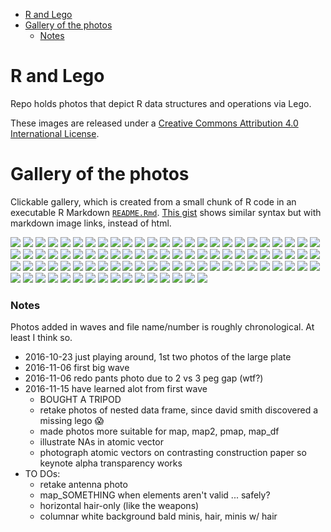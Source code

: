 
-   [R and Lego](#r-and-lego)
-   [Gallery of the photos](#gallery-of-the-photos)
    -   [Notes](#notes)

<!-- README.md is generated from README.Rmd. Please edit that file -->
R and Lego
==========

Repo holds photos that depict R data structures and operations via Lego.

These images are released under a [Creative Commons Attribution 4.0 International License](https://creativecommons.org/licenses/by/4.0/).

Gallery of the photos
=====================

Clickable gallery, which is created from a small chunk of R code in an executable R Markdown [`README.Rmd`](README.Rmd). [This gist](https://gist.github.com/jennybc/0239f65633e09df7e5f4) shows similar syntax but with markdown image links, instead of html.

<a href="lego-rstats_001.jpg"><img src="lego-rstats_001-smaller.jpg"></a> <a href="lego-rstats_002.jpg"><img src="lego-rstats_002-smaller.jpg"></a> <a href="lego-rstats_003.jpg"><img src="lego-rstats_003-smaller.jpg"></a> <a href="lego-rstats_004.jpg"><img src="lego-rstats_004-smaller.jpg"></a> <a href="lego-rstats_005.jpg"><img src="lego-rstats_005-smaller.jpg"></a> <a href="lego-rstats_006.jpg"><img src="lego-rstats_006-smaller.jpg"></a> <a href="lego-rstats_007.jpg"><img src="lego-rstats_007-smaller.jpg"></a> <a href="lego-rstats_008.jpg"><img src="lego-rstats_008-smaller.jpg"></a> <a href="lego-rstats_009.jpg"><img src="lego-rstats_009-smaller.jpg"></a> <a href="lego-rstats_010.jpg"><img src="lego-rstats_010-smaller.jpg"></a> <a href="lego-rstats_011.jpg"><img src="lego-rstats_011-smaller.jpg"></a> <a href="lego-rstats_012.jpg"><img src="lego-rstats_012-smaller.jpg"></a> <a href="lego-rstats_013.jpg"><img src="lego-rstats_013-smaller.jpg"></a> <a href="lego-rstats_014.jpg"><img src="lego-rstats_014-smaller.jpg"></a> <a href="lego-rstats_015.jpg"><img src="lego-rstats_015-smaller.jpg"></a> <a href="lego-rstats_016.jpg"><img src="lego-rstats_016-smaller.jpg"></a> <a href="lego-rstats_017.jpg"><img src="lego-rstats_017-smaller.jpg"></a> <a href="lego-rstats_018.jpg"><img src="lego-rstats_018-smaller.jpg"></a> <a href="lego-rstats_019.jpg"><img src="lego-rstats_019-smaller.jpg"></a> <a href="lego-rstats_020.jpg"><img src="lego-rstats_020-smaller.jpg"></a> <a href="lego-rstats_021.jpg"><img src="lego-rstats_021-smaller.jpg"></a> <a href="lego-rstats_022.jpg"><img src="lego-rstats_022-smaller.jpg"></a> <a href="lego-rstats_023.jpg"><img src="lego-rstats_023-smaller.jpg"></a> <a href="lego-rstats_024.jpg"><img src="lego-rstats_024-smaller.jpg"></a> <a href="lego-rstats_025.jpg"><img src="lego-rstats_025-smaller.jpg"></a> <a href="lego-rstats_026.jpg"><img src="lego-rstats_026-smaller.jpg"></a> <a href="lego-rstats_027.jpg"><img src="lego-rstats_027-smaller.jpg"></a> <a href="lego-rstats_028.jpg"><img src="lego-rstats_028-smaller.jpg"></a> <a href="lego-rstats_029.jpg"><img src="lego-rstats_029-smaller.jpg"></a> <a href="lego-rstats_030.jpg"><img src="lego-rstats_030-smaller.jpg"></a> <a href="lego-rstats_031.jpg"><img src="lego-rstats_031-smaller.jpg"></a> <a href="lego-rstats_032.jpg"><img src="lego-rstats_032-smaller.jpg"></a> <a href="lego-rstats_033.jpg"><img src="lego-rstats_033-smaller.jpg"></a> <a href="lego-rstats_034.jpg"><img src="lego-rstats_034-smaller.jpg"></a> <a href="lego-rstats_035.jpg"><img src="lego-rstats_035-smaller.jpg"></a> <a href="lego-rstats_036.jpg"><img src="lego-rstats_036-smaller.jpg"></a> <a href="lego-rstats_037.jpg"><img src="lego-rstats_037-smaller.jpg"></a> <a href="lego-rstats_038.jpg"><img src="lego-rstats_038-smaller.jpg"></a> <a href="lego-rstats_039.jpg"><img src="lego-rstats_039-smaller.jpg"></a> <a href="lego-rstats_040.jpg"><img src="lego-rstats_040-smaller.jpg"></a> <a href="lego-rstats_041.jpg"><img src="lego-rstats_041-smaller.jpg"></a> <a href="lego-rstats_101.jpg"><img src="lego-rstats_101-smaller.jpg"></a> <a href="lego-rstats_102.jpg"><img src="lego-rstats_102-smaller.jpg"></a> <a href="lego-rstats_103.jpg"><img src="lego-rstats_103-smaller.jpg"></a> <a href="lego-rstats_104.jpg"><img src="lego-rstats_104-smaller.jpg"></a> <a href="lego-rstats_105.jpg"><img src="lego-rstats_105-smaller.jpg"></a> <a href="lego-rstats_106.jpg"><img src="lego-rstats_106-smaller.jpg"></a> <a href="lego-rstats_107.jpg"><img src="lego-rstats_107-smaller.jpg"></a> <a href="lego-rstats_108.jpg"><img src="lego-rstats_108-smaller.jpg"></a> <a href="lego-rstats_109.jpg"><img src="lego-rstats_109-smaller.jpg"></a> <a href="lego-rstats_110.jpg"><img src="lego-rstats_110-smaller.jpg"></a> <a href="lego-rstats_111.jpg"><img src="lego-rstats_111-smaller.jpg"></a> <a href="lego-rstats_112.jpg"><img src="lego-rstats_112-smaller.jpg"></a> <a href="lego-rstats_113.jpg"><img src="lego-rstats_113-smaller.jpg"></a> <a href="lego-rstats_114.jpg"><img src="lego-rstats_114-smaller.jpg"></a> <a href="lego-rstats_115.jpg"><img src="lego-rstats_115-smaller.jpg"></a> <a href="lego-rstats_116.jpg"><img src="lego-rstats_116-smaller.jpg"></a> <a href="lego-rstats_117.jpg"><img src="lego-rstats_117-smaller.jpg"></a> <a href="lego-rstats_118.jpg"><img src="lego-rstats_118-smaller.jpg"></a> <a href="lego-rstats_119.jpg"><img src="lego-rstats_119-smaller.jpg"></a> <a href="lego-rstats_120.jpg"><img src="lego-rstats_120-smaller.jpg"></a> <a href="lego-rstats_121.jpg"><img src="lego-rstats_121-smaller.jpg"></a> <a href="lego-rstats_122.jpg"><img src="lego-rstats_122-smaller.jpg"></a> <a href="lego-rstats_123.jpg"><img src="lego-rstats_123-smaller.jpg"></a> <a href="lego-rstats_124.jpg"><img src="lego-rstats_124-smaller.jpg"></a> <a href="lego-rstats_125.jpg"><img src="lego-rstats_125-smaller.jpg"></a> <a href="lego-rstats_126.jpg"><img src="lego-rstats_126-smaller.jpg"></a> <a href="lego-rstats_127.jpg"><img src="lego-rstats_127-smaller.jpg"></a> <a href="lego-rstats_128.jpg"><img src="lego-rstats_128-smaller.jpg"></a> <a href="lego-rstats_129.jpg"><img src="lego-rstats_129-smaller.jpg"></a> <a href="lego-rstats_130.jpg"><img src="lego-rstats_130-smaller.jpg"></a> <a href="lego-rstats_131.jpg"><img src="lego-rstats_131-smaller.jpg"></a> <a href="lego-rstats_132.jpg"><img src="lego-rstats_132-smaller.jpg"></a> <a href="lego-rstats_133.jpg"><img src="lego-rstats_133-smaller.jpg"></a> <a href="lego-rstats_134.jpg"><img src="lego-rstats_134-smaller.jpg"></a> <a href="lego-rstats_135.jpg"><img src="lego-rstats_135-smaller.jpg"></a> <a href="lego-rstats_136.jpg"><img src="lego-rstats_136-smaller.jpg"></a> <a href="lego-rstats_137.jpg"><img src="lego-rstats_137-smaller.jpg"></a> <a href="lego-rstats_138.jpg"><img src="lego-rstats_138-smaller.jpg"></a> <a href="lego-rstats_139.jpg"><img src="lego-rstats_139-smaller.jpg"></a> <a href="lego-rstats_140.jpg"><img src="lego-rstats_140-smaller.jpg"></a> <a href="lego-rstats_141.jpg"><img src="lego-rstats_141-smaller.jpg"></a> <a href="lego-rstats_142.jpg"><img src="lego-rstats_142-smaller.jpg"></a> <a href="lego-rstats_143.jpg"><img src="lego-rstats_143-smaller.jpg"></a> <a href="lego-rstats_144.jpg"><img src="lego-rstats_144-smaller.jpg"></a> <a href="lego-rstats_145.jpg"><img src="lego-rstats_145-smaller.jpg"></a> <a href="lego-rstats_146.jpg"><img src="lego-rstats_146-smaller.jpg"></a> <a href="lego-rstats_147.jpg"><img src="lego-rstats_147-smaller.jpg"></a> <a href="lego-rstats_148.jpg"><img src="lego-rstats_148-smaller.jpg"></a> <a href="lego-rstats_149.jpg"><img src="lego-rstats_149-smaller.jpg"></a> <a href="lego-rstats_150.jpg"><img src="lego-rstats_150-smaller.jpg"></a>

### Notes

Photos added in waves and file name/number is roughly chronological. At least I think so.

-   2016-10-23 just playing around, 1st two photos of the large plate
-   2016-11-06 first big wave
-   2016-11-06 redo pants photo due to 2 vs 3 peg gap (wtf?)
-   2016-11-15 have learned alot from first wave
    -   BOUGHT A TRIPOD
    -   retake photos of nested data frame, since david smith discovered a missing lego :scream:
    -   made photos more suitable for map, map2, pmap, map\_df
    -   illustrate NAs in atomic vector
    -   photograph atomic vectors on contrasting construction paper so keynote alpha transparency works
-   TO DOs:
    -   retake antenna photo
    -   map\_SOMETHING when elements aren't valid ... safely?
    -   horizontal hair-only (like the weapons)
    -   columnar white background bald minis, hair, minis w/ hair
